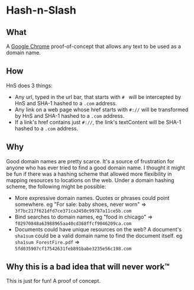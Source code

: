 Hash-n-Slash
============

What
----
A [Google Chrome](http://google.com/chrome) proof-of-concept that allows any text to be used as a domain name.

How
---
HnS does 3 things:
  * Any url, typed in the url bar, that starts with `# ` will be intercepted by HnS and SHA-1 hashed to a `.com` address.
  * Any link on a web page whose href starts with `#://` will be transformed by HnS and SHA-1 hashed to a `.com` address.
  * If a link's href contains just `#://`, the link's textContent will be SHA-1 hashed to a `.com` address.

Why
---
Good domain names are pretty scarce.  It's a source of frustration for anyone who has ever tried to find a good domain name.  I thought it might be fun if there was a hashing scheme that allowed more flexibility in mapping resources to locations on the web.  Under a domain hashing scheme, the following might be possible:
* More expressive domain names.  Quotes or phrases could point somewhere.  eg "For sale: baby shoes, never worn" => `3f7bc217f621dfd7ce371ca2450c99787a11ce5b.com`
* Bind searches to domain names, eg "food in chicago" => `f02970848a63988965aa40cd368ffcf9046209ca.com`
* Documents could have unique resources on the web?  A document's `sha1sum` could be a valid domain name to find the document itself.  eg `sha1sum ForestFire.pdf` => `5fd035907cf17542631feb891babe3235e56c198.com`


Why this is a bad idea that will never work™
--------------------------------------------
This is just for fun!  A proof of concept.
